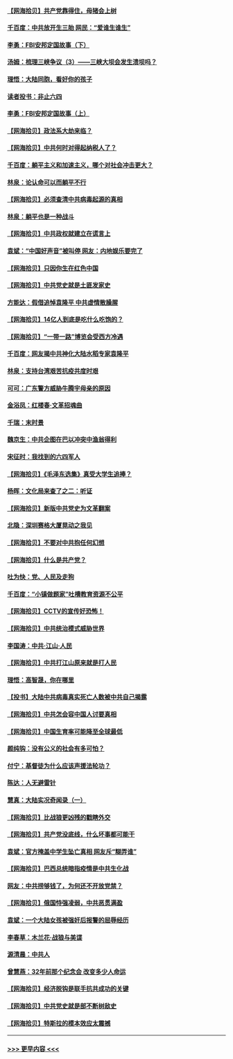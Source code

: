 #### [【网海拾贝】共产党靠得住，母猪会上树](../pages/nsc993/n12990730.md?t=06021601) 
#### [千百度：中共放开生三胎 网民：“爱谁生谁生”](../pages/nsc993/n12990644.md?t=06021601) 
#### [李勇：FBI安邦定国故事（下）](../pages/nsc993/n12987854.md?t=06021601) 
#### [汤姆：梳理三峡争议（3）——三峡大坝会发生溃坝吗？](../pages/nsc993/n12989806.md?t=06021601) 
#### [理悟：大陆同胞，看好你的孩子](../pages/nsc993/n12989778.md?t=06021601) 
#### [读者投书：非止六四](../pages/nsc993/n12989673.md?t=06021601) 
#### [李勇：FBI安邦定国故事（上）](../pages/nsc993/n12987749.md?t=06021601) 
#### [【网海拾贝】政法系大劫来临？](../pages/nsc993/n12987596.md?t=06021601) 
#### [【网海拾贝】中共何时对得起纳税人了？](../pages/nsc993/n12985578.md?t=06021601) 
#### [千百度：躺平主义和加速主义，哪个对社会冲击更大？](../pages/nsc993/n12985512.md?t=06021601) 
#### [林泉：论认命可以而躺平不行](../pages/nsc993/n12985505.md?t=06021601) 
#### [【网海拾贝】必须查清中共病毒起源的真相](../pages/nsc993/n12984276.md?t=06021601) 
#### [林泉：躺平也是一种战斗](../pages/nsc993/n12984194.md?t=06021601) 
#### [【网海拾贝】中共政权就建立在谎言上](../pages/nsc993/n12981880.md?t=06021601) 
#### [袁斌：“中国好声音”被叫停 网友：内地娱乐要完了](../pages/nsc993/n12981826.md?t=06021601) 
#### [【网海拾贝】只因你生在红色中国](../pages/nsc993/n12979096.md?t=06021601) 
#### [【网海拾贝】中共党史就是土匪发家史](../pages/nsc993/n12976478.md?t=06021601) 
#### [方能达：假借追悼袁隆平 中共虚情散臊腥](../pages/nsc993/n12976396.md?t=06021601) 
#### [【网海拾贝】14亿人到底是吃什么吃饱的？](../pages/nsc993/n12974125.md?t=06021601) 
#### [【网海拾贝】“一带一路”博览会受西方冷遇](../pages/nsc993/n12971787.md?t=06021601) 
#### [千百度：网友揭中共神化大陆水稻专家袁隆平](../pages/nsc993/n12971733.md?t=06021601) 
#### [林泉：支持台湾艰苦抗疫共度时艰](../pages/nsc993/n12971350.md?t=06021601) 
#### [可可：广东警方威胁牛腾宇母亲的原因](../pages/nsc993/n12971100.md?t=06021601) 
#### [金浴凤：红楼春·文革招魂曲](../pages/nsc993/n12970354.md?t=06021601) 
#### [千瑞：末时景](../pages/nsc993/n12970337.md?t=06021601) 
#### [魏京生：中共企图在巴以冲突中渔翁得利](../pages/nsc993/n12970286.md?t=06021601) 
#### [宋征时：我找到的六四军人](../pages/nsc993/n12970213.md?t=06021601) 
#### [【网海拾贝】《毛泽东选集》真受大学生追捧？](../pages/nsc993/n12968779.md?t=06021601) 
#### [杨晖：文化局来查了之二：听证](../pages/nsc993/n12966528.md?t=06021601) 
#### [【网海拾贝】新版中共党史为文革翻案](../pages/nsc993/n12967526.md?t=06021601) 
#### [北隐：深圳赛格大厦晃动之我见](../pages/nsc993/n12967393.md?t=06021601) 
#### [【网海拾贝】不要对中共抱任何幻想](../pages/nsc993/n12965222.md?t=06021601) 
#### [【网海拾贝】什么是共产党？](../pages/nsc993/n12962781.md?t=06021601) 
#### [吐为快：党、人民及走狗](../pages/nsc993/n12962747.md?t=06021601) 
#### [千百度：“小镇做题家”吐槽教育资源不公平](../pages/nsc993/n12962705.md?t=06021601) 
#### [【网海拾贝】CCTV的宣传好恐怖！](../pages/nsc993/n12959984.md?t=06021601) 
#### [【网海拾贝】中共统治模式威胁世界](../pages/nsc993/n12957622.md?t=06021601) 
#### [李国涛：中共‧江山‧人民](../pages/nsc993/n12957502.md?t=06021601) 
#### [【网海拾贝】中共打江山原来就是打人民](../pages/nsc993/n12954345.md?t=06021601) 
#### [理悟：高智晟，你在哪里](../pages/nsc993/n12953115.md?t=06021601) 
#### [【投书】大陆中共病毒真实死亡人数被中共自己揭露](../pages/nsc993/n12953050.md?t=06021601) 
#### [【网海拾贝】中共怎会容中国人讨要真相](../pages/nsc993/n12952161.md?t=06021601) 
#### [【网海拾贝】中国生育率可能降至全球最低](../pages/nsc993/n12948793.md?t=06021601) 
#### [颜纯钩：没有公义的社会有多可怕？](../pages/nsc993/n12947626.md?t=06021601) 
#### [付宁：基督徒为什么应该声援法轮功？](../pages/nsc993/n12947233.md?t=06021601) 
#### [陈达：人无避雷针](../pages/nsc993/n12947098.md?t=06021601) 
#### [慧真：大陆实况奇闻录（一）](../pages/nsc993/n12945811.md?t=06021601) 
#### [【网海拾贝】比战狼更凶残的戳瞎外交](../pages/nsc993/n12945717.md?t=06021601) 
#### [【网海拾贝】共产党没底线，什么坏事都可能干](../pages/nsc993/n12942090.md?t=06021601) 
#### [袁斌：官方掩盖中学生坠亡真相 网友斥“糊弄谁”](../pages/nsc993/n12942029.md?t=06021601) 
#### [【网海拾贝】巴西总统暗指疫情是中共生化战](../pages/nsc993/n12938999.md?t=06021601) 
#### [网友：中共捞够钱了，为何还不开放党禁？](../pages/nsc993/n12938952.md?t=06021601) 
#### [【网海拾贝】俄国恃强凌弱，中共恶贯满盈](../pages/nsc993/n12936626.md?t=06021601) 
#### [袁斌：一个大陆女孩被强奸后报警的屈辱经历](../pages/nsc993/n12936547.md?t=06021601) 
#### [李春草：木兰花·战狼与美谍](../pages/nsc993/n12935995.md?t=06021601) 
#### [源清晨：中共人](../pages/nsc993/n12935589.md?t=06021601) 
#### [曾慧燕：32年前那个纪念会 改变多少人命运](../pages/nsc993/n12934233.md?t=06021601) 
#### [【网海拾贝】经济脱钩是联手抗共成功的关键](../pages/nsc993/n12934176.md?t=06021601) 
#### [【网海拾贝】中共党史就是部不断树敌史](../pages/nsc993/n12932844.md?t=06021601) 
#### [【网海拾贝】特斯拉的模本效应太震撼](../pages/nsc993/n12925626.md?t=06021601) 

----
#### [ >>> 更早内容 <<< ](../indexes/nsc993-earlier.md)
